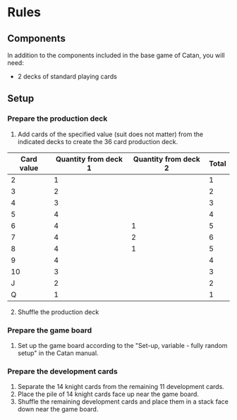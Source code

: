 # Rules
## Components
In addition to the components included in the base game of Catan, you will need:
- 2 decks of standard playing cards

## Setup
### Prepare the production deck
1. Add cards of the specified value (suit does not matter) from the indicated decks to create the 36 card production deck.

|Card value|Quantity from deck 1|Quantity from deck 2|Total|
|---|---|---|---|
|2|1||1|
|3|2||2|
|4|3||3|
|5|4||4|
|6|4|1|5|
|7|4|2|6|
|8|4|1|5|
|9|4||4|
|10|3||3|
|J|2||2|
|Q|1||1|

2. Shuffle the production deck

### Prepare the game board
1. Set up the game board according to the "Set-up, variable - fully random setup" in the Catan manual.

### Prepare the development cards
1. Separate the 14 knight cards from the remaining 11 development cards.
2. Place the pile of 14 knight cards face up near the game board.
3. Shuffle the remaining development cards and place them in a stack face down near the game board.
